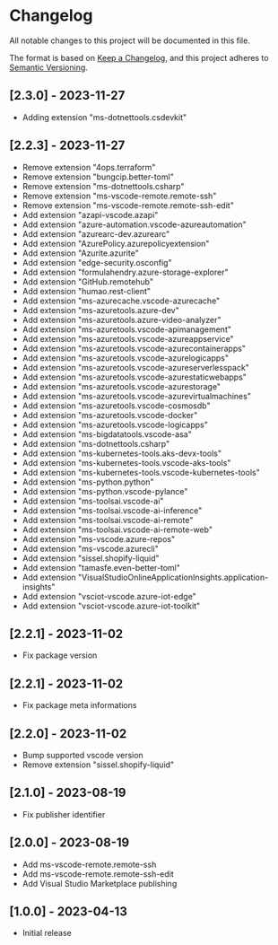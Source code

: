 # Changelog

All notable changes to this project will be documented in this file.

The format is based on [Keep a Changelog](https://keepachangelog.com/en/1.0.0/),
and this project adheres to [Semantic Versioning](https://semver.org/spec/v2.0.0.html).

## [2.3.0] - 2023-11-27
- Adding extension "ms-dotnettools.csdevkit"

## [2.2.3] - 2023-11-27
- Remove extension "4ops.terraform"
- Remove extension "bungcip.better-toml"
- Remove extension "ms-dotnettools.csharp"
- Remove extension "ms-vscode-remote.remote-ssh"
- Remove extension "ms-vscode-remote.remote-ssh-edit"
- Add extension "azapi-vscode.azapi"
- Add extension "azure-automation.vscode-azureautomation"
- Add extension "azurearc-dev.azurearc"
- Add extension "AzurePolicy.azurepolicyextension"
- Add extension "Azurite.azurite"
- Add extension "edge-security.osconfig"
- Add extension "formulahendry.azure-storage-explorer"
- Add extension "GitHub.remotehub"
- Add extension "humao.rest-client"
- Add extension "ms-azurecache.vscode-azurecache"
- Add extension "ms-azuretools.azure-dev"
- Add extension "ms-azuretools.azure-video-analyzer"
- Add extension "ms-azuretools.vscode-apimanagement"
- Add extension "ms-azuretools.vscode-azureappservice"
- Add extension "ms-azuretools.vscode-azurecontainerapps"
- Add extension "ms-azuretools.vscode-azurelogicapps"
- Add extension "ms-azuretools.vscode-azureserverlesspack"
- Add extension "ms-azuretools.vscode-azurestaticwebapps"
- Add extension "ms-azuretools.vscode-azurestorage"
- Add extension "ms-azuretools.vscode-azurevirtualmachines"
- Add extension "ms-azuretools.vscode-cosmosdb"
- Add extension "ms-azuretools.vscode-docker"
- Add extension "ms-azuretools.vscode-logicapps"
- Add extension "ms-bigdatatools.vscode-asa"
- Add extension "ms-dotnettools.csharp"
- Add extension "ms-kubernetes-tools.aks-devx-tools"
- Add extension "ms-kubernetes-tools.vscode-aks-tools"
- Add extension "ms-kubernetes-tools.vscode-kubernetes-tools"
- Add extension "ms-python.python"
- Add extension "ms-python.vscode-pylance"
- Add extension "ms-toolsai.vscode-ai"
- Add extension "ms-toolsai.vscode-ai-inference"
- Add extension "ms-toolsai.vscode-ai-remote"
- Add extension "ms-toolsai.vscode-ai-remote-web"
- Add extension "ms-vscode.azure-repos"
- Add extension "ms-vscode.azurecli"
- Add extension "sissel.shopify-liquid"
- Add extension "tamasfe.even-better-toml"
- Add extension "VisualStudioOnlineApplicationInsights.application-insights"
- Add extension "vsciot-vscode.azure-iot-edge"
- Add extension "vsciot-vscode.azure-iot-toolkit"

## [2.2.1] - 2023-11-02
- Fix package version

## [2.2.1] - 2023-11-02
- Fix package meta informations

## [2.2.0] - 2023-11-02
- Bump supported vscode version
- Remove extension "sissel.shopify-liquid"

## [2.1.0] - 2023-08-19
- Fix publisher identifier

## [2.0.0] - 2023-08-19

- Add ms-vscode-remote.remote-ssh
- Add ms-vscode-remote.remote-ssh-edit
- Add Visual Studio Marketplace publishing

## [1.0.0] - 2023-04-13

- Initial release
